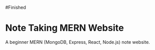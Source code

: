 #Finished
# Note Taking MERN Website
A beginner MERN (MongoDB, Express, React, Node.js) note website.
